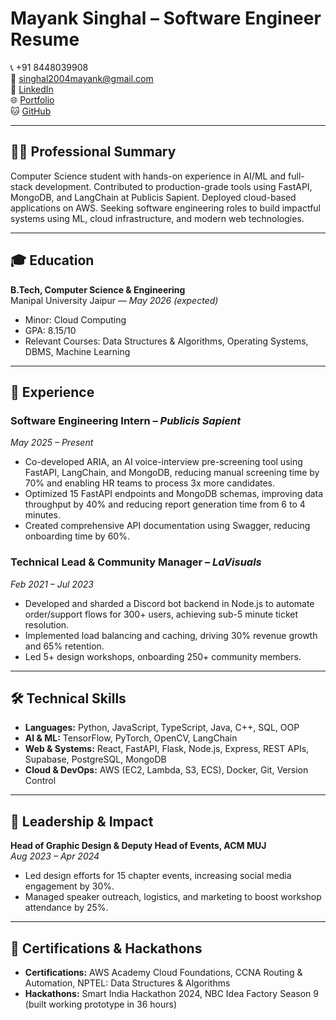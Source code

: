 # Mayank Singhal – Software Engineer Resume

📞 +91 8448039908  
📧 [singhal2004mayank@gmail.com](mailto:singhal2004mayank@gmail.com)  
🔗 [LinkedIn](https://www.linkedin.com/in/mynkkkk/)  
🌐 [Portfolio](https://mayanksinghal.tech)  
🐱 [GitHub](https://github.com/MynkSinghal)

---

## 🧑‍💻 Professional Summary

Computer Science student with hands-on experience in AI/ML and full-stack development. Contributed to production-grade tools using FastAPI, MongoDB, and LangChain at Publicis Sapient. Deployed cloud-based applications on AWS. Seeking software engineering roles to build impactful systems using ML, cloud infrastructure, and modern web technologies.

---

## 🎓 Education

**B.Tech, Computer Science & Engineering**  
Manipal University Jaipur — *May 2026 (expected)*  
- Minor: Cloud Computing  
- GPA: 8.15/10  
- Relevant Courses: Data Structures & Algorithms, Operating Systems, DBMS, Machine Learning

---

## 💼 Experience

### Software Engineering Intern – *Publicis Sapient*  
*May 2025 – Present*  
- Co-developed ARIA, an AI voice-interview pre-screening tool using FastAPI, LangChain, and MongoDB, reducing manual screening time by 70% and enabling HR teams to process 3x more candidates.  
- Optimized 15 FastAPI endpoints and MongoDB schemas, improving data throughput by 40% and reducing report generation time from 6 to 4 minutes.  
- Created comprehensive API documentation using Swagger, reducing onboarding time by 60%.

### Technical Lead & Community Manager – *LaVisuals*  
*Feb 2021 – Jul 2023*  
- Developed and sharded a Discord bot backend in Node.js to automate order/support flows for 300+ users, achieving sub-5 minute ticket resolution.  
- Implemented load balancing and caching, driving 30% revenue growth and 65% retention.  
- Led 5+ design workshops, onboarding 250+ community members.

---

## 🛠 Technical Skills

- **Languages:** Python, JavaScript, TypeScript, Java, C++, SQL, OOP  
- **AI & ML:** TensorFlow, PyTorch, OpenCV, LangChain  
- **Web & Systems:** React, FastAPI, Flask, Node.js, Express, REST APIs, Supabase, PostgreSQL, MongoDB  
- **Cloud & DevOps:** AWS (EC2, Lambda, S3, ECS), Docker, Git, Version Control

---

## 👥 Leadership & Impact

**Head of Graphic Design & Deputy Head of Events, ACM MUJ**  
*Aug 2023 – Apr 2024*  
- Led design efforts for 15 chapter events, increasing social media engagement by 30%.  
- Managed speaker outreach, logistics, and marketing to boost workshop attendance by 25%.

---

## 📜 Certifications & Hackathons

- **Certifications:** AWS Academy Cloud Foundations, CCNA Routing & Automation, NPTEL: Data Structures & Algorithms  
- **Hackathons:** Smart India Hackathon 2024, NBC Idea Factory Season 9 (built working prototype in 36 hours)
